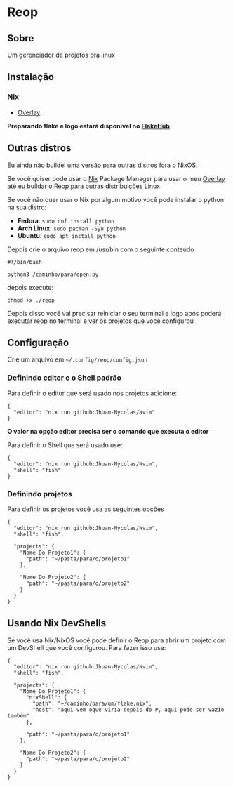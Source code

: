 # Reop

## Sobre

Um gerenciador de projetos pra linux

## Instalação

### Nix

- [Overlay](https://github.com/Jhuan-Nycolas/NixDotfiles/tree/main/Overlays/Reop)

**Preparando flake e logo estará disponível no [FlakeHub](https://www.flakehub.com)**

## Outras distros

Eu ainda não buildei uma versão para outras distros fora o NixOS.

Se você quiser pode usar o [Nix](https://nixos.org) Package Manager para usar o meu [Overlay](https://github.com/Jhuan-Nycolas/NixDotfiles/tree/main/Overlays/Reop) até eu buildar o Reop para outras distribuições Linux

Se você não quer usar o Nix por algum motivo você pode instalar o python na sua distro:

 - **Fedora**: `sudo dnf install python`
 - **Arch Linux**: `sudo pacman -Syu python`
 - **Ubuntu**: `sudo apt install python`

Depois crie o arquivo reop em /usr/bin com o seguinte conteúdo

```
#!/bin/bash

python3 /caminho/para/open.py
```

depois execute:

```
chmod +x ./reop
```

Depois disso você vai precisar reiniciar o seu terminal e logo após poderá executar reop no terminal e ver os projetos que você configurou

## Configuração

Crie um arquivo em `~/.config/reop/config.json`

### Definindo editor e o Shell padrão

Para definir o editor que será usado nos projetos adicione:

```
{
  "editor": "nix run github:Jhuan-Nycolas/Nvim"
}
```

**O valor na opção editor precisa ser o comando que executa o editor**

Para definir o Shell que será usado use:

```
{
  "editor": "nix run github:Jhuan-Nycolas/Nvim",
  "shell": "fish"
}
```

### Definindo projetos

Para definir os projetos você usa as seguintes opções

```
{
  "editor": "nix run github:Jhuan-Nycolas/Nvim",
  "shell": "fish",

  "projects": {
    "Nome Do Projeto1": {
      "path": "~/pasta/para/o/projeto1"
    },
    
    "Nome Do Projeto2": {
      "path": "~/pasta/para/o/projeto2"
    }
  }
}
```

## Usando Nix DevShells

Se você usa Nix/NixOS você pode definir o Reop para  abrir um projeto com um DevShell que você configurou. Para fazer isso use:

```
{
  "editor": "nix run github:Jhuan-Nycolas/Nvim",
  "shell": "fish",

  "projects": {
    "Nome Do Projeto1": {
	  "nixShell": {
	    "path": "~/caminho/para/um/flake.nix",
	    "host": "aqui vem oque viria depois do #, aqui pode ser vazio também"
	  },

      "path": "~/pasta/para/o/projeto1"
    },
    
    "Nome Do Projeto2": {
      "path": "~/pasta/para/o/projeto2"
    }
  }
}
```
